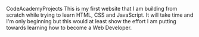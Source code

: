 CodeAcademyProjects
This is my first website that I am building from scratch while trying to learn HTML, CSS and JavaScript. It will take time and I'm only beginning but this would at least show the effort I am putting towards learning how to become a Web Developer.
